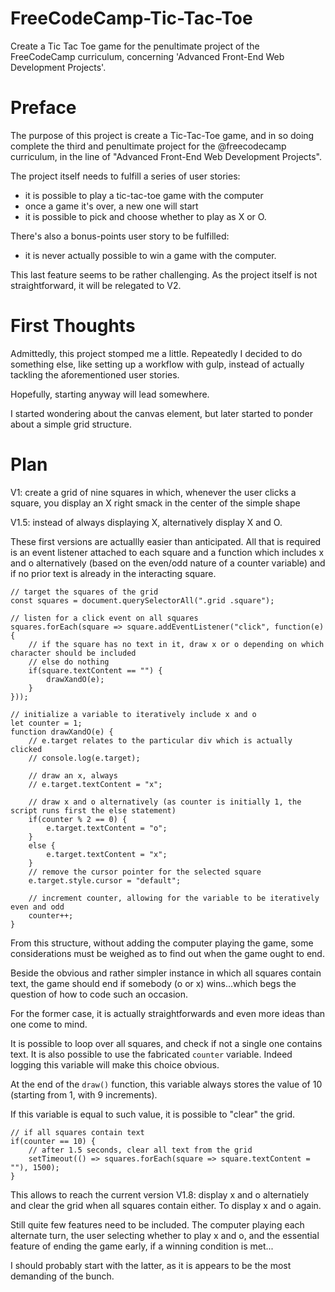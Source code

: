 # FreeCodeCamp-Tic-Tac-Toe
Create a Tic Tac Toe game for the penultimate project of the FreeCodeCamp curriculum, concerning 'Advanced Front-End Web Development Projects'.

# Preface

The purpose of this project is create a Tic-Tac-Toe game, and in so doing complete the third and penultimate project for the @freecodecamp curriculum, in the line of "Advanced Front-End Web Development Projects".

The project itself needs to fulfill a series of user stories:

- it is possible to play a tic-tac-toe game with the computer
- once a game it's over, a new one will start
- it is possible to pick and choose whether to play as X or O.

There's also a bonus-points user story to be fulfilled:

- it is never actually possible to win a game with the computer.

This last feature seems to be rather challenging. As the project itself is not straightforward, it will be relegated to V2.

# First Thoughts

Admittedly, this project stomped me a little. Repeatedly I decided to do something else, like setting up a workflow with gulp, instead of actually tackling the aforementioned user stories.

Hopefully, starting anyway will lead somewhere.

I started wondering about the canvas element, but later started to ponder about a simple grid structure.

# Plan

V1: create a grid of nine squares in which, whenever the user clicks a square, you display an X right smack in the center of the simple shape

V1.5: instead of always displaying X, alternatively display X and O.

These first versions are actuallly easier than anticipated. All that is required is an event listener attached to each square and a function which includes x and o alternatively (based on the even/odd nature of a counter variable) and if no prior text is already in the interacting square.

```JS
// target the squares of the grid
const squares = document.querySelectorAll(".grid .square");

// listen for a click event on all squares
squares.forEach(square => square.addEventListener("click", function(e) {
    // if the square has no text in it, draw x or o depending on which character should be included 
    // else do nothing
    if(square.textContent == "") {
        drawXandO(e);
    }
}));

// initialize a variable to iteratively include x and o
let counter = 1;
function drawXandO(e) {
    // e.target relates to the particular div which is actually clicked
    // console.log(e.target);

    // draw an x, always
    // e.target.textContent = "x";

    // draw x and o alternatively (as counter is initially 1, the script runs first the else statement)
    if(counter % 2 == 0) {
        e.target.textContent = "o";
    }
    else {
        e.target.textContent = "x";
    }
    // remove the cursor pointer for the selected square 
    e.target.style.cursor = "default";
    
    // increment counter, allowing for the variable to be iteratively even and odd
    counter++;
}
```

From this structure, without adding the computer playing the game, some considerations must be weighed as to find out when the game ought to end.

Beside the obvious and rather simpler instance in which all squares contain text, the game should end if somebody (o or x) wins...which begs the question of how to code such an occasion.

For the former case, it is actually straightforwards and even more ideas than one come to mind.

It is possible to loop over all squares, and check if not a single one contains text. It is also possible to use the fabricated `counter` variable. Indeed logging this variable will make this choice obvious.

At the end of the `draw()` function, this variable always stores the value of 10 (starting from 1, with 9 increments).

If this variable is equal to such value, it is possible to "clear" the grid.

```JS
// if all squares contain text
if(counter == 10) {
    // after 1.5 seconds, clear all text from the grid
    setTimeout(() => squares.forEach(square => square.textContent = ""), 1500);
}
```

This allows to reach the current version V1.8: display x and o alternatiely and clear the grid when all squares contain either. To display x and o again.

Still quite few features need to be included. The computer playing each alternate turn, the user selecting whether to play x and o, and the essential feature of ending the game early, if a winning condition is met...

I should probably start with the latter, as it is appears to be the most demanding of the bunch.
